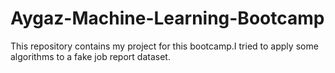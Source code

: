 # Aygaz-Machine-Learning-Bootcamp
This repository contains my project for this bootcamp.I tried to apply some algorithms to a fake job report dataset.

